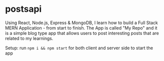 # postsapi

Using React, Node.js, Express & MongoDB, I learn how to build a Full Stack MERN Application - from start to finish. 
The App is called "My Repo" and it is a simple blog type app that allows users to post interesting posts that are related to my learnings.


Setup:
run ```npm i && npm start``` for both client and server side to start the app
